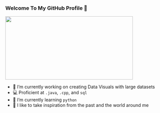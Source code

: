 ### Welcome To My GitHub Profile  👋

<img src="https://media.giphy.com/media/fhAwk4DnqNgw8/giphy.gif" width="400" height="200" />

- 🔭 I’m currently working on creating Data Visuals with large datasets
- :computer: Proficient at `.java`, `.cpp`, and `sql`
- 🌱 I’m currently learning `python`
- :milky_way: I like to take inspiration from the past and the world around me 

